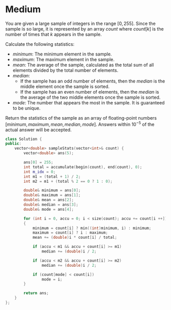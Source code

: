 # Medium

You are given a large sample of integers in the range $[0, 255]$. Since the sample is so large, it is represented by an array $count$ where $count[k]$ is the number of times that $k$ appears in the sample.

Calculate the following statistics:

- $minimum$: The minimum element in the sample.
- $maximum$: The maximum element in the sample.
- $mean$: The average of the sample, calculated as the total sum of all elements divided by the total number of elements.
- $median$:
  - If the sample has an odd number of elements, then the $median$ is the middle element once the sample is sorted.
  - If the sample has an even number of elements, then the $median$ is the average of the two middle elements once the sample is sorted.
- $mode$: The number that appears the most in the sample. It is guaranteed to be unique.

Return the statistics of the sample as an array of floating-point numbers $[minimum, maximum, mean, median, mode]$. Answers within $10^{-5}$ of the actual answer will be accepted.

```cpp
class Solution {
public:
    vector<double> sampleStats(vector<int>& count) {
        vector<double> ans(5);

        ans[0] = 255;
        int total = accumulate(begin(count), end(count), 0);
        int m_idx = 0;
        int m1 = (total + 1) / 2;
        int m2 = m1 + (total % 2 == 0 ? 1 : 0);

        double& minimum = ans[0];
        double& maximum = ans[1];
        double& mean = ans[2];
        double& median = ans[3];
        double& mode = ans[4];

        for (int i = 0, accu = 0; i < size(count); accu += count[i ++])
        {
            minimum = count[i] ? min((int)minimum, i) : minimum;
            maximum = count[i] ? i : maximum;
            mean += (double)i * count[i] / total;

            if (accu < m1 && accu + count[i] >= m1)
                median += (double)i / 2;

            if (accu < m2 && accu + count[i] >= m2)
                median += (double)i / 2;

            if (count[mode] < count[i])
                mode = i;
        }

        return ans;
    }
};
```
